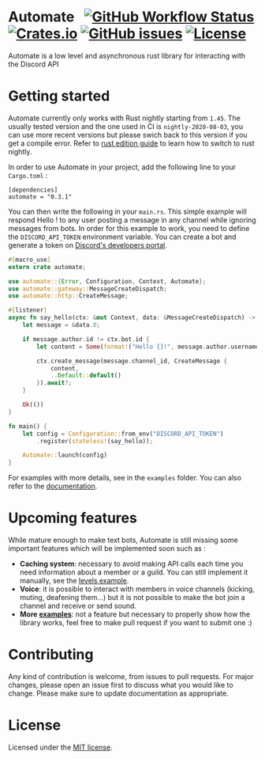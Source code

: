 # Automate &nbsp; [![GitHub Workflow Status](https://img.shields.io/github/workflow/status/mbenoukaiss/automate/Checks?style=for-the-badge)](https://github.com/mbenoukaiss/automate/actions) [![Crates.io](https://img.shields.io/crates/v/automate?style=for-the-badge)](https://crates.io/crates/automate) [![GitHub issues](https://img.shields.io/badge/docs-latest-blue?style=for-the-badge)](https://docs.rs/automate) [![License](https://img.shields.io/crates/l/automate?style=for-the-badge)](https://github.com/mbenoukaiss/automate/blob/master/LICENSE)
Automate is a low level and asynchronous rust library for interacting with the Discord API

# Getting started
Automate currently only works with Rust nightly starting from `1.45`. The usually tested version and the one used in CI is
`nightly-2020-08-03`, you can use more recent versions but please swich back to this version 
if you get a compile error. Refer to [rust edition guide](https://doc.rust-lang.org/edition-guide/rust-2018/rustup-for-managing-rust-versions.html)
to learn how to switch to rust nightly.

In order to use Automate in your project, add the following line to your `Cargo.toml` :
```
[dependencies]
automate = "0.3.1"
```

You can then write the following in your `main.rs`. This simple example will respond Hello <name of the user>! to any
user posting a message in any channel while ignoring messages from bots.
In order for this example to work, you need to define the `DISCORD_API_TOKEN` environment variable. You can create a
bot and generate a token on [Discord's developers portal](https://discordapp.com/developers/applications/).

```rust
#[macro_use]
extern crate automate;

use automate::{Error, Configuration, Context, Automate};
use automate::gateway::MessageCreateDispatch;
use automate::http::CreateMessage;

#[listener]
async fn say_hello(ctx: &mut Context, data: &MessageCreateDispatch) -> Result<(), Error> {
    let message = &data.0;

    if message.author.id != ctx.bot.id {
        let content = Some(format!("Hello {}!", message.author.username));

        ctx.create_message(message.channel_id, CreateMessage {
            content,
            ..Default::default()
        }).await?;
    }

    Ok(())
}

fn main() {
    let config = Configuration::from_env("DISCORD_API_TOKEN")
        .register(stateless!(say_hello));

    Automate::launch(config)
}
```

For examples with more details, see in the `examples` folder. You can also refer to the [documentation](https://docs.rs/automate).

# Upcoming features
While mature enough to make text bots, Automate is still missing some important features which will be implemented soon such as :
- **Caching system**: necessary to avoid making API calls each time you need information about a member or a guild. You can still implement it manually, see the [levels example](examples/levels.rs).
- **Voice**: it is possible to interact with members in voice channels (kicking, muting, deafening them...) but it is not possible to make the bot join a channel and receive or send sound.
- **More [examples](examples)**: not a feature but necessary to properly show how the library works, feel free to make pull request if you want to submit one :)

# Contributing
Any kind of contribution is welcome, from issues to pull requests. For major changes, please open an issue first to discuss what you would like to change.
Please make sure to update documentation as appropriate.

# License
Licensed under the [MIT license](LICENSE).